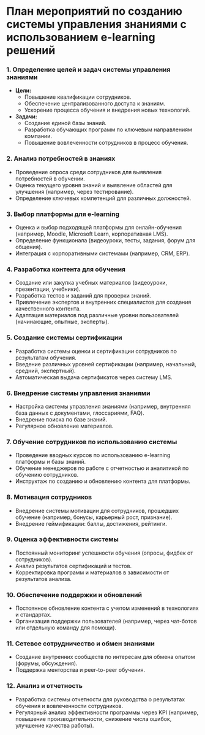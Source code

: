 # План мероприятий по созданию системы управления знаниями с использованием e-learning решений

### 1. **Определение целей и задач системы управления знаниями**
   - **Цели:**
     - Повышение квалификации сотрудников.
     - Обеспечение централизованного доступа к знаниям.
     - Ускорение процесса обучения и внедрения новых технологий.
   - **Задачи:**
     - Создание единой базы знаний.
     - Разработка обучающих программ по ключевым направлениям компании.
     - Повышение вовлеченности сотрудников в процесс обучения.

### 2. **Анализ потребностей в знаниях**
   - Проведение опроса среди сотрудников для выявления потребностей в обучении.
   - Оценка текущего уровня знаний и выявление областей для улучшения (например, через тестирование).
   - Определение ключевых компетенций для различных должностей.

### 3. **Выбор платформы для e-learning**
   - Оценка и выбор подходящей платформы для онлайн-обучения (например, Moodle, Microsoft Learn, корпоративная LMS).
   - Определение функционала (видеоуроки, тесты, задания, форум для общения).
   - Интеграция с корпоративными системами (например, CRM, ERP).

### 4. **Разработка контента для обучения**
   - Создание или закупка учебных материалов (видеоуроки, презентации, учебники).
   - Разработка тестов и заданий для проверки знаний.
   - Привлечение экспертов и внутренних специалистов для создания качественного контента.
   - Адаптация материалов под различные уровни пользователей (начинающие, опытные, эксперты).

### 5. **Создание системы сертификации**
   - Разработка системы оценки и сертификации сотрудников по результатам обучения.
   - Введение различных уровней сертификации (например, начальный, средний, экспертный).
   - Автоматическая выдача сертификатов через систему LMS.

### 6. **Внедрение системы управления знаниями**
   - Настройка системы управления знаниями (например, внутренняя база данных с документами, глоссариями, FAQ).
   - Внедрение поиска по базе знаний.
   - Регулярное обновление материалов.

### 7. **Обучение сотрудников по использованию системы**
   - Проведение вводных курсов по использованию e-learning платформы и базы знаний.
   - Обучение менеджеров по работе с отчетностью и аналитикой по обучению сотрудников.
   - Инструктаж по созданию и обновлению контента для платформы.

### 8. **Мотивация сотрудников**
   - Внедрение системы мотивации для сотрудников, прошедших обучение (например, бонусы, карьерный рост, признание).
   - Внедрение геймификации: баллы, достижения, рейтинги.

### 9. **Оценка эффективности системы**
   - Постоянный мониторинг успешности обучения (опросы, фидбек от сотрудников).
   - Анализ результатов сертификаций и тестов.
   - Корректировка программ и материалов в зависимости от результатов анализа.

### 10. **Обеспечение поддержки и обновлений**
   - Постоянное обновление контента с учетом изменений в технологиях и стандартах.
   - Организация поддержки пользователей (например, через чат-ботов или отдельную команду для помощи).

### 11. **Сетевое сотрудничество и обмен знаниями**
   - Создание внутренних сообществ по интересам для обмена опытом (форумы, обсуждения).
   - Поддержка менторства и peer-to-peer обучения.

### 12. **Анализ и отчетность**
   - Разработка системы отчетности для руководства о результатах обучения и вовлеченности сотрудников.
   - Регулярный анализ эффективности программы через KPI (например, повышение производительности, снижение числа ошибок, улучшение качества работы).
